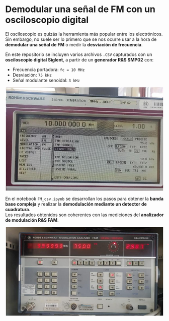 # Demodular una señal de FM con un osciloscopio digital

El osciloscopio es quizás la herramienta más popular entre los electrónicos.  
Sin embargo, no suele ser lo primero que se nos ocurre usar a la hora de **demodular una señal de FM** o medir la **desviación de frecuencia**.

En este repositorio se incluyen varios archivos `.CSV` capturados con un **osciloscopio digital Siglent**, a partir de un **generador R&S SMP02** con:
- Frecuencia portadora: `fc = 10 MHz`  
- Desviación: `75 kHz`  
- Señal modulante senoidal: `3 kHz`

<p align="center">
  <img src="generador.jpeg" alt="Generador R&S SMP02" width="500">
</p>

En el notebook `FM_csv.ipynb` se desarrollan los pasos para obtener la **banda base compleja** y realizar la **demodulación mediante un detector de cuadratura**.  
Los resultados obtenidos son coherentes con las mediciones del **analizador de modulación R&S FAM**.

<p align="center">
  <img src="analizador.jpeg" alt="Analizador R&S FAM" width="500">
</p>
